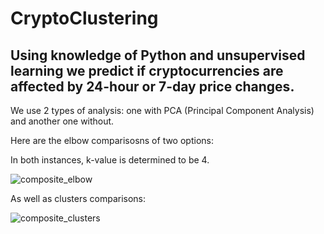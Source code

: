 # CryptoClustering

<h2>Using knowledge of Python and unsupervised learning we predict if cryptocurrencies are affected by 24-hour or 7-day price changes.</h2>

We use 2 types of analysis: one with PCA (Principal Component Analysis) and another one without. 

Here are the elbow comparisosns of two options:

In both instances, k-value is determined to be 4. 

![composite_elbow](https://user-images.githubusercontent.com/74025870/234120390-e0703b09-34dc-47b6-a507-5ec9348d7e3a.png)

As well as clusters comparisons:

![composite_clusters](https://user-images.githubusercontent.com/74025870/234120473-c7e41e89-b423-48ff-a8f6-710751206c45.png)



